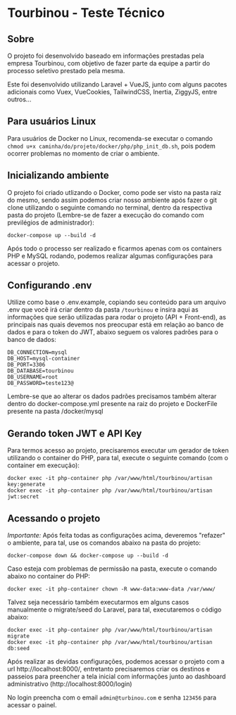 # Tourbinou - Teste Técnico

## Sobre
O projeto foi desenvolvido baseado em informações prestadas pela empresa Tourbinou, com objetivo de fazer parte da equipe a partir do processo seletivo prestado pela mesma.

Este foi desenvolvido utilizando Laravel + VueJS, junto com alguns pacotes adicionais como Vuex, VueCookies, TailwindCSS, Inertia, ZiggyJS, entre outros...

## Para usuários Linux
Para usuários de Docker no Linux, recomenda-se executar o comando `chmod u+x caminha/do/projeto/docker/php/php_init_db.sh`, pois podem ocorrer problemas no momento de criar o ambiente. 

## Inicializando ambiente
O projeto foi criado utlizando o Docker, como pode ser visto na pasta raiz do mesmo, sendo assim podemos criar nosso ambiente após fazer o git clone utilizando o seguinte comando no terminal, dentro da respectiva pasta do projeto (Lembre-se de fazer a execução do comando com previlégios de administrador):

```
docker-compose up --build -d
```

Após todo o processo ser realizado e ficarmos apenas com os containers PHP e MySQL rodando, podemos realizar algumas configurações para acessar o projeto.

## Configurando .env
Utilize como base o .env.example, copiando seu conteúdo para um arquivo .env que você irá criar dentro da pasta `/tourbinou` e insira aqui as informações que serão utilizadas para rodar o projeto (API + Front-end), as principais nas quais devemos nos preocupar está em relação ao banco de dados e para o token do JWT, abaixo seguem os valores padrões para o banco de dados:

```
DB_CONNECTION=mysql
DB_HOST=mysql-container
DB_PORT=3306
DB_DATABASE=tourbinou
DB_USERNAME=root
DB_PASSWORD=teste123@
```

Lembre-se que ao alterar os dados padrões precisamos também alterar dentro do docker-compose.yml presente na raiz do projeto e DockerFile presente na pasta /docker/mysql

## Gerando token JWT e API Key
Para termos acesso ao projeto, precisaremos executar um gerador de token utilizando o container do PHP, para tal, execute o seguinte comando (com o container em execução):

```
docker exec -it php-container php /var/www/html/tourbinou/artisan key:generate
docker exec -it php-container php /var/www/html/tourbinou/artisan jwt:secret
```

## Acessando o projeto
*Importante:* Após feita todas as configurações acima, deveremos "refazer" o ambiente, para tal, use os comandos abaixo na pasta do projeto:

```
docker-compose down && docker-compose up --build -d
```

Caso esteja com problemas de permissão na pasta, execute o comando abaixo no container do PHP:

```
docker exec -it php-container chown -R www-data:www-data /var/www/
```

Talvez seja necessário também executarmos em alguns casos manualmente o migrate/seed do Laravel, para tal, executaremos o código abaixo:

```
docker exec -it php-container php /var/www/html/tourbinou/artisan migrate
docker exec -it php-container php /var/www/html/tourbinou/artisan db:seed
```

Após realizar as devidas configurações, podemos acessar o projeto com a url http://localhost:8000/, entretanto precisaremos criar os destinos e passeios para preencher a tela inicial com informações junto ao dashboard administrativo (http://localhost:8000/login)

No login preencha com o email `admin@turbinou.com` e senha `123456` para acessar o painel.
